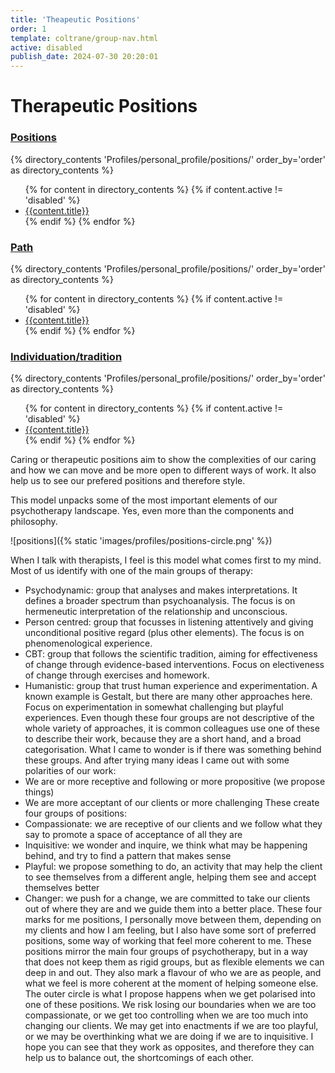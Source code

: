 ```yaml
---
title: 'Theapeutic Positions'
order: 1
template: coltrane/group-nav.html
active: disabled
publish_date: 2024-07-30 20:20:01
---
```


# Therapeutic Positions

<h3><a href="Profiles/personal_profile/positions/">Positions</a></h3>
{% directory_contents 'Profiles/personal_profile/positions/' order_by='order' as directory_contents %}
<ul>
{% for content in  directory_contents %}
    {% if content.active != 'disabled' %}
    <li><a href="/{{content.slug}}/"
    >{{content.title}}
    </a></li>
    {% endif %}
    {% endfor %}
</ul>

<h3><a href="Profiles/personal_profile/path/">Path</a></h3>
{% directory_contents 'Profiles/personal_profile/positions/' order_by='order' as directory_contents %}
<ul>
{% for content in  directory_contents %}
    {% if content.active != 'disabled' %}
    <li><a href="/{{content.slug}}/"
    >{{content.title}}
    </a></li>
    {% endif %}
    {% endfor %}
</ul>

<h3><a href="Profiles/personal_profile/ind_trad/">Individuation/tradition</a></h3>
{% directory_contents 'Profiles/personal_profile/positions/' order_by='order' as directory_contents %}
<ul>
{% for content in  directory_contents %}
    {% if content.active != 'disabled' %}
    <li><a href="/{{content.slug}}/"
    >{{content.title}}
    </a></li>
    {% endif %}
    {% endfor %}
</ul>


Caring or therapeutic positions aim to show the complexities of our caring and how we can move and be more open to different ways of work. It also help us to see our prefered positions and therefore style.

This model unpacks some of the most important elements of our psychotherapy landscape. Yes, even more than the components and philosophy.

![positions]({% static 'images/profiles/positions-circle.png' %})

When I talk with therapists, I feel is this model what comes first to my mind. Most of us identify with one of the main groups of therapy: 
-	Psychodynamic: group that analyses and makes interpretations. It defines a broader spectrum than psychoanalysis. The focus is on hermeneutic interpretation of the relationship and unconscious.
-	Person centred: group that focusses in listening attentively and giving unconditional positive regard (plus other elements). The focus is on phenomenological experience. 
-	CBT: group that follows the scientific tradition, aiming for effectiveness of change through evidence-based interventions. Focus on electiveness of change through exercises and homework.
-	Humanistic: group that trust human experience and experimentation. A known example is Gestalt, but there are many other approaches here. Focus on experimentation in somewhat challenging but playful experiences. 
Even though these four groups are not descriptive of the whole variety of approaches, it is common colleagues use one of these to describe their work, because they are a short hand, and a broad categorisation.
What I came to wonder is if there was something behind these groups. And after trying many ideas I came out with some polarities of our work:
-	We are or more receptive and following or more propositive (we propose things)
-	We are more acceptant of our clients or more challenging
These create four groups of positions:
-	Compassionate: we are receptive of our clients and we follow what they say to promote a space of acceptance of all they are
-	Inquisitive: we wonder and inquire, we think what may be happening behind, and try to find a pattern that makes sense
-	Playful: we propose something to do, an activity that may help the client to see themselves from a different angle, helping them see and accept themselves better
-	Changer: we push for a change, we are committed to take our clients out of where they are and we guide them into a better place. 
These four marks for me positions, I personally move between them, depending on my clients and how I am feeling, but I also have some sort of preferred positions, some way of working that feel more coherent to me. 
These positions mirror the main four groups of psychotherapy, but in a way that does not keep them as rigid groups, but as flexible elements we can deep in and out. They also mark a flavour of who we are as people, and what we feel is more coherent at the moment of helping someone else.
The outer circle is what I propose happens when we get polarised into one of these positions. We risk losing our boundaries when we are too compassionate, or we get too controlling when we are too much into changing our clients. We may get into enactments if we are too playful, or we may be overthinking what we are doing if we are to inquisitive. 
I hope you can see that they work as opposites, and therefore they can help us to balance out, the shortcomings of each other. 

